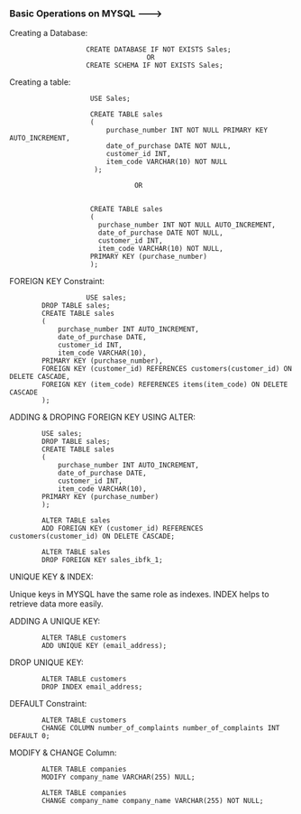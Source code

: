 ### Basic Operations on MYSQL --->

Creating a Database:                      
                       
                       CREATE DATABASE IF NOT EXISTS Sales;
                                      OR
                       CREATE SCHEMA IF NOT EXISTS Sales;
                     
Creating a table:
  
                        USE Sales;

                        CREATE TABLE sales
                        (
                            purchase_number INT NOT NULL PRIMARY KEY AUTO_INCREMENT,
                            date_of_purchase DATE NOT NULL,
                            customer_id INT,
                            item_code VARCHAR(10) NOT NULL
                         );

                                   OR
                                    

                        CREATE TABLE sales
                        (
                          purchase_number INT NOT NULL AUTO_INCREMENT,
                          date_of_purchase DATE NOT NULL,
                          customer_id INT,
                          item_code VARCHAR(10) NOT NULL,
                        PRIMARY KEY (purchase_number)
                        );

FOREIGN KEY Constraint:           

                       USE sales;
			DROP TABLE sales;
			CREATE TABLE sales
			(
			    purchase_number INT AUTO_INCREMENT,
			    date_of_purchase DATE,
			    customer_id INT,
			    item_code VARCHAR(10),
			PRIMARY KEY (purchase_number),
			FOREIGN KEY (customer_id) REFERENCES customers(customer_id) ON DELETE CASCADE,
			FOREIGN KEY (item_code) REFERENCES items(item_code) ON DELETE CASCADE
			);
			

ADDING & DROPING FOREIGN KEY USING ALTER:

			USE sales;
			DROP TABLE sales;
			CREATE TABLE sales
			(
				purchase_number INT AUTO_INCREMENT,
			    date_of_purchase DATE,
			    customer_id INT,
			    item_code VARCHAR(10),
			PRIMARY KEY (purchase_number)
			);

			ALTER TABLE sales
			ADD FOREIGN KEY (customer_id) REFERENCES customers(customer_id) ON DELETE CASCADE;

			ALTER TABLE sales
			DROP FOREIGN KEY sales_ibfk_1;


UNIQUE KEY & INDEX:

Unique keys in MYSQL have the same role as indexes.
INDEX helps to retrieve data more easily.
	
ADDING A UNIQUE KEY:
			
			ALTER TABLE customers
			ADD UNIQUE KEY (email_address);

DROP UNIQUE KEY:

			ALTER TABLE customers
			DROP INDEX email_address;



DEFAULT Constraint:


			ALTER TABLE customers
			CHANGE COLUMN number_of_complaints number_of_complaints INT DEFAULT 0;

MODIFY & CHANGE Column:
			
			ALTER TABLE companies
			MODIFY company_name VARCHAR(255) NULL;
			
			ALTER TABLE companies
			CHANGE company_name company_name VARCHAR(255) NOT NULL;
